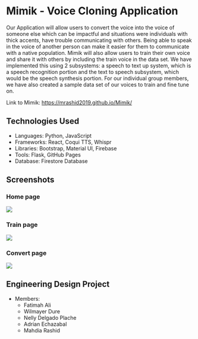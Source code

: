# Mimik - Voice Cloning Application
Our Application will allow users to convert the voice into the voice of someone else which can be impactful and situations were individuals with thick accents, have trouble communicating with others. Being able to speak in the voice of another person can make it easier for them to communicate with a native population. Mimik will also allow users to train their own voice and share it with others by including the train voice in the data set. We have implemented this using 2 subsystems: a speech to text up system, which is a speech recognition portion and the text to speech subsystem, which would be the speech synthesis portion. For our individual group members, we have also created a sample data set of our voices to train and fine tune on. 

Link to Mimik: https://mrashid2019.github.io/Mimik/

## Technologies Used 
- Languages: Python, JavaScript 
- Frameworks: React, Coqui TTS, Whispr
- Libraries: Bootstrap, Material UI, Firebase
- Tools: Flask, GitHub Pages 
- Database: Firestore Database

## Screenshots 
### Home page 
<img src="./img/home.gif">

### Train page 
<img src="./img/train.gif">

### Convert page 
<img src="./img/convert.gif">

## Engineering Design Project 
- Members:
  - Fatimah Ali
  - Wilmayer Dure
  - Nelly Delgado Plache 
  - Adrian Echazabal
  - Mahdia Rashid 
